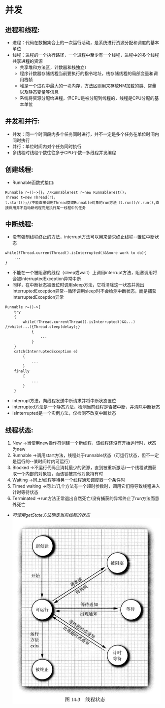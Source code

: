 # 并发
## 进程和线程:
+ 进程：代码在数据集合上的一次运行活动，是系统进行资源分配和调度的基本单位
+ 线程：进程的一个执行路径，一个进程中至少有一个线程，进程中的多个线程共享进程的资源
	+ 共享堆和方法区，计数器和栈独立）
	+ 程序计数器存储线程当前要执行的指令地址，栈存储线程的局部变量和调用栈帧
	+ 堆是一个进程中最大的一块内存，方法区则用来存放NM加载的类、常量以及静态变量等信息
	+ 系统将资源分配给进程，但CPU是被分配到线程的，线程是CPU分配的基本单位
## 并发和并行:
+ 并发：同一个时间段内多个任务同时进行，并不一定是多个任务在单位时间内同时执行
+ 并行：单位时间内对个任务同时执行
+ 多线程时线程个数往往多于CPU个数--多线程并发编程
## 创建线程:
+ Runnable函数式接口:
```
Runnable r=()->{}; //RunnableTest r=new RunnableTest();
Thread t=new Thread(r);
t.start();//不能直接调用Thread类或Runnable对象的run方法（t.run()/r.run(),直接调用并不启动新线程而是执行某一线程中的任务
```
## 中断线程:
+ 没有强制线程终止的方法，interrupt方法可以用来请求终止线程--置位中断状态
```
while(!Thread.currentThread().isInterrupted()&&more work to do){
	...
}
```
+ 不能在一个被阻塞的线程（sleep或wait）上调用interrupt方法，阻塞调用将会被InterruptedException异常中断
+ 同样，在中断状态被置位时调用sleep方法，它将清除这一状态并抛出InterruptedException异常--循环调用sleep时不会检测中断状态，而是捕获InterruptedException异常
```
Runnable r=()->{
	try
	{
		while(!Thread.currentThread().isInterrupted()&&...) //while(...){Thread.sleep(delay);}
			{
				...
			}
	}
	catch(InterruptedException e)
		{
			...
		}
	finally
		{
			...
		}
	}
```
+ interrupt方法，向线程发送中断请求并将中断状态置位
+ interrupted方法是一个静态方法，检测当前线程是否被中断，并清除中断状态
+ isInterrupted是一个实例方法，仅检测不改变中断状态
## 线程状态:
1. New ->当使用new操作符创建一个新线程，该线程还没有开始运行时，状态为new
2. Runnable ->调用start方法，线程处于runnable状态（可运行状态，但不一定是运行的--某时间片内可运行）
3. Blocked ->不运行代码且消耗最少的资源，直到被重新激活/一个线程试图获取一个内部的对象锁，而该锁被其他对象持有时
4. Waiting ->同上/线程等待另一个线程通知调度器一个条件时
5. Timed waiting ->同上/几个方法有一个超时参数时，调用它们将导致线程进入计时等待状态
6. Terminated ->run方法正常退出自然死亡/没有捕获的异常终止了run方法而意外死亡
+ *可使用getState方法确定当前线程的状态*
![Thread-status.jpg](https://github.com/127-ochan/JavaCoreNote/blob/master/Thread-status.jpg "线程状态图")

